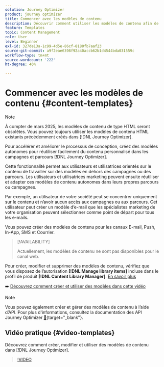 ```yaml
---
solution: Journey Optimizer
product: journey optimizer
title: Commencer avec les modèles de contenu
description: Découvrir comment utiliser les modèles de contenu afin de réutiliser du contenu dans des campagnes et des parcours Journey Optimizer
feature: Templates
topic: Content Management
role: User
level: Beginner
exl-id: 327de13a-1c99-4d5e-86cf-8180fb7aaf23
source-git-commit: a9f2eae6398f92a40accb62b1d4544bda031559c
workflow-type: tm+mt
source-wordcount: '222'
ht-degree: 46%

---
```



# Commencer avec les modèles de contenu {#content-templates}

>[!NOTE]
>
>À compter de mars 2025, les modèles de contenu de type HTML seront obsolètes. Vous pouvez toujours utiliser les modèles de contenu HTML existants précédemment créés dans [!DNL Journey Optimizer].

Pour accélérer et améliorer le processus de conception, créez des modèles autonomes pour réutiliser facilement du contenu personnalisé dans les campagnes et parcours [!DNL Journey Optimizer].

Cette fonctionnalité permet aux utilisateurs et utilisatrices orientés sur le contenu de travailler sur des modèles en dehors des campagnes ou des parcours. Les utilisateurs et utilisatrices marketing peuvent ensuite réutiliser et adapter ces modèles de contenu autonomes dans leurs propres parcours ou campagnes.

<!--![](../rn/assets/do-not-localize/content-template.gif)-->

Par exemple, un utilisateur de votre société peut se concentrer uniquement sur le contenu et n’avoir aucun accès aux campagnes ou aux parcours. Cet utilisateur peut créer un modèle d’e-mail que les spécialistes marketing de votre organisation peuvent sélectionner comme point de départ pour tous les e-mails.

Vous pouvez créer des modèles de contenu pour les canaux E-mail, Push, In-App, SMS et Courrier.

>[!AVAILABILITY]
>
>Actuellement, les modèles de contenu ne sont pas disponibles pour le canal web.

Pour créer, modifier et supprimer des modèles de contenu, vérifiez que vous disposez de l’autorisation **[!DNL Manage library items]** incluse dans le profil de produit **[!DNL Content Library Manager]**. [En savoir plus](../administration/ootb-product-profiles.md#content-library-manager)

➡️ [Découvrez comment créer et utiliser des modèles dans cette vidéo](#video-templates)

>[!NOTE]
>
>Vous pouvez également créer et gérer des modèles de contenu à l’aide d’API. Pour plus d&#39;informations, consultez la documentation des API Journey Optimizer [&#128279;](https://developer.adobe.com/journey-optimizer-apis/references/content/){target="_blank"}.

## Vidéo pratique {#video-templates}

Découvrez comment créer, modifier et utiliser des modèles de contenu dans [!DNL Journey Optimizer].

>[!VIDEO](https://video.tv.adobe.com/v/3418586/?quality=12&captions=fre_fr)
